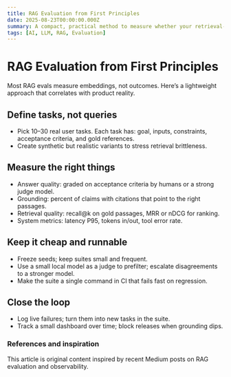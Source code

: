 ```yaml
---
title: RAG Evaluation from First Principles
date: 2025-08-23T00:00:00.000Z
summary: A compact, practical method to measure whether your retrieval‑augmented generation system helps users — not just vectors.
tags: [AI, LLM, RAG, Evaluation]
---
```


# RAG Evaluation from First Principles

Most RAG evals measure embeddings, not outcomes. Here’s a lightweight approach that correlates with product reality.

## Define tasks, not queries

- Pick 10–30 real user tasks. Each task has: goal, inputs, constraints, acceptance criteria, and gold references.
- Create synthetic but realistic variants to stress retrieval brittleness.

## Measure the right things

- Answer quality: graded on acceptance criteria by humans or a strong judge model.
- Grounding: percent of claims with citations that point to the right passages.
- Retrieval quality: recall@k on gold passages, MRR or nDCG for ranking.
- System metrics: latency P95, tokens in/out, tool error rate.

## Keep it cheap and runnable

- Freeze seeds; keep suites small and frequent.
- Use a small local model as a judge to prefilter; escalate disagreements to a stronger model.
- Make the suite a single command in CI that fails fast on regression.

## Close the loop

- Log live failures; turn them into new tasks in the suite.
- Track a small dashboard over time; block releases when grounding dips.

### References and inspiration

This article is original content inspired by recent Medium posts on RAG evaluation and observability.

